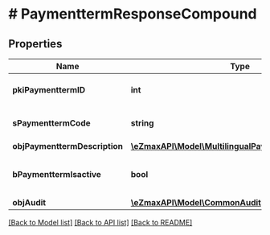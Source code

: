 # # PaymenttermResponseCompound

## Properties

Name | Type | Description | Notes
------------ | ------------- | ------------- | -------------
**pkiPaymenttermID** | **int** | The unique ID of the Paymentterm |
**sPaymenttermCode** | **string** | The code of the Paymentterm |
**objPaymenttermDescription** | [**\eZmaxAPI\Model\MultilingualPaymenttermDescription**](MultilingualPaymenttermDescription.md) |  |
**bPaymenttermIsactive** | **bool** | Whether the Paymentterm is active or not |
**objAudit** | [**\eZmaxAPI\Model\CommonAudit**](CommonAudit.md) |  |

[[Back to Model list]](../../README.md#models) [[Back to API list]](../../README.md#endpoints) [[Back to README]](../../README.md)
